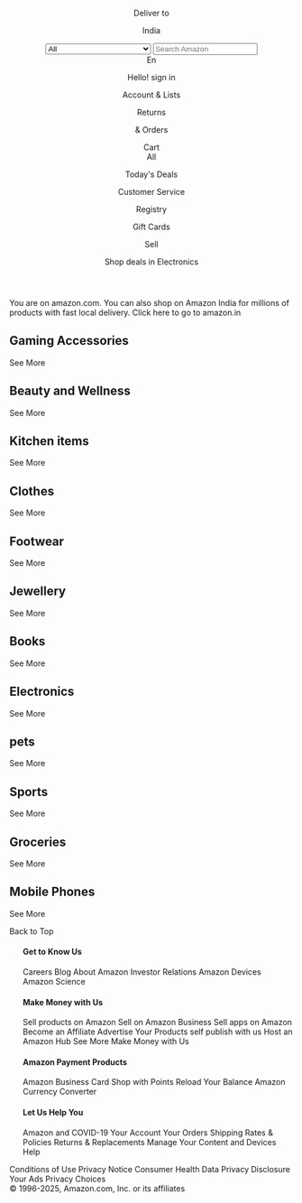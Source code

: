 <!DOCTYPE html>
<html lang="en">
<head>
    <meta charset="UTF-8">
    <meta name="viewport" content="width=device-width, initial-scale=1.0">
    <title>Amazon clone</title>
    <link rel="stylesheet" href="https://cdnjs.cloudflare.com/ajax/libs/font-awesome/6.7.2/css/all.min.css" integrity="sha512-Evv84Mr4kqVGRNSgIGL/F/aIDqQb7xQ2vcrdIwxfjThSH8CSR7PBEakCr51Ck+w+/U6swU2Im1vVX0SVk9ABhg==" crossorigin="anonymous" referrerpolicy="no-referrer" />
    <link rel="stylesheet" href="Amazon style.css">
</head>
<body>
   <header>
        <!--navbar-->
        <div class="navbar">
            <div class="nav-logo border">
                <div class="logo"></div>
            </div>
            <div class="nav-address border">
                <p class="description"> Deliver to</p>
                <div class="add-icon">
                    <i class="fa-solid fa-location-dot"></i><p class="country"> India</p>
                </div>
            </div>
            <div class="nav-search">
                <select class="search-select">
                    <option>All</option>
                    <option value="search-alias=arts-crafts-intl-ship">Arts &amp; Crafts</option>
                    <option value="search-alias=automotive-intl-ship">Automotive</option>
                    <option value="search-alias=baby-products-intl-ship">Baby</option>
                    <option value="search-alias=beauty-intl-ship">Beauty &amp; Personal Care</option>
                    <option value="search-alias=stripbooks-intl-ship">Books</option>
                    <option value="search-alias=fashion-boys-intl-ship">Boys' Fashion</option>
                    <option value="search-alias=computers-intl-ship">Computers</option>
                    <option value="search-alias=deals-intl-ship">Deals</option>
                    <option value="search-alias=digital-music">Digital Music</option>
                    <option value="search-alias=electronics-intl-ship">Electronics</option>
                    <option value="search-alias=fashion-girls-intl-ship">Girls' Fashion</option>
                    <option value="search-alias=hpc-intl-ship">Health &amp; Household</option>
                    <option value="search-alias=kitchen-intl-ship">Home &amp; Kitchen</option>
                    <option value="search-alias=industrial-intl-ship">Industrial &amp; Scientific</option>
                    <option value="search-alias=digital-text">Kindle Store</option>
                    <option value="search-alias=luggage-intl-ship">Luggage</option>
                    <option value="search-alias=fashion-mens-intl-ship">Men's Fashion</option>
                    <option value="search-alias=movies-tv-intl-ship">Movies &amp; TV</option>
                    <option value="search-alias=music-intl-ship">Music, CDs &amp; Vinyl</option>
                    <option value="search-alias=pets-intl-ship">Pet Supplies</option>
                    <option value="search-alias=instant-video">Prime Video</option>
                    <option value="search-alias=software-intl-ship">Software</option>
                    <option value="search-alias=sporting-intl-ship">Sports &amp; Outdoors</option>
                    <option value="search-alias=tools-intl-ship">Tools &amp; Home Improvement</option>
                    <option value="search-alias=toys-and-games-intl-ship">Toys &amp; Games</option>
                    <option value="search-alias=videogames-intl-ship">Video Games</option>
                    <option value="search-alias=fashion-womens-intl-ship">Women's Fashion</option>
                </select>
                <input placeholder="Search Amazon" class="search-input">
                <div class="search-icon">
                    <i class="fa-solid fa-magnifying-glass"></i>
                </div>
            </div>
            <div class="nav-flag border">
                <i class="fa-solid fa-flag-usa"></i>En
            </div>
            <div class="nav-signin border">
                <p><span>Hello! sign in</span></p>
                <p class="nav-second">Account & Lists</p>
            </div>
            <div class="nav-return border">
                <p><span>Returns</span></p>
                <p class="nav-second">& Orders</p>
            </div>
            <div class="nav-cart border">
                <i class="fa-brands fa-opencart"></i>Cart
            </div>
        </div>
            <!--after navbar-->
        <div class="panel">
            <div class="panel-options">
                <i class="fa-solid fa-bars fa-lg"></i>
                All
                <p>Today's Deals</p>
                <p>Customer Service</p>
                <p>Registry</p>
                <p>Gift Cards</p>
                <p>Sell</p>
            </div>
            <div class="panel-deals">
                <p>Shop deals in Electronics</p>
            </div>
        </div>
    </header>
        <!--Hero image-->
    <section class="section-part">    
        <div class="hero-section">
            <div class="hero-msg">
                <p>You are on amazon.com. You can also shop on Amazon India for millions of products with fast local delivery. <a>Click here to go to amazon.in </a></p>
            </div>
        </div> 
        <div class="shop-section">
            <div class="box">
                <div class="box-content">
                    <h2>Gaming Accessories</h2>
                    <div class="box-image" style="background-image: url('box 1.jpg');"></div>
                    <p>See More</p>
                </div>
            </div>
            <div class="box">
                <div class="box-content">
                    <h2>Beauty and Wellness</h2>
                    <div class="box-image" style="background-image: url('box 2.png');"></div>
                    <p>See More</p>
                </div>
            </div>
            <div class="box">
                <div class="box-content">
                    <h2>Kitchen items</h2>
                    <div class="box-image" style="background-image: url('box 3.jpg');"></div>
                    <p>See More</p>
                </div>
            </div>
            <div class="box">
                <div class="box-content">
                    <h2>Clothes</h2>
                    <div class="box-image" style="background-image: url('box 4.jpg');"></div>
                    <p>See More</p>
                </div>
            </div>
            <div class="box">
                <div class="box-content">
                    <h2>Footwear</h2>
                    <div class="box-image" style="background-image: url('box 5.jpg');"></div>
                    <p>See More</p>
                </div>
            </div>
            <div class="box">
                <div class="box-content">
                    <h2>Jewellery</h2>
                    <div class="box-image" style="background-image: url('box 6.jpg');"></div>
                    <p>See More</p>
                </div>
            </div>
            <div class="box">
                <div class="box-content">
                    <h2>Books</h2>
                    <div class="box-image" style="background-image: url('box 7.jpg');"></div>
                    <p>See More</p>
                </div>
            </div>
            <div class="box">
                <div class="box-content">
                    <h2>Electronics</h2>
                    <div class="box-image" style="background-image: url('box 8.jpg');"></div>
                    <p>See More</p>
                </div>
            </div>
            <div class="box">
                <div class="box-content">
                    <h2>pets</h2>
                    <div class="box-image" style="background-image: url('box 9.jpg');"></div>
                    <p>See More</p>
                </div>
            </div>
            <div class="box">
                <div class="box-content">
                    <h2>Sports</h2>
                    <div class="box-image" style="background-image: url('box 10.jpg');"></div>
                    <p>See More</p>
                </div>
            </div>
            <div class="box">
                <div class="box-content">
                    <h2>Groceries</h2>
                    <div class="box-image" style="background-image: url('box 11.jpg');"></div>
                    <p>See More</p>
                </div>
            </div>
            <div class= "box">
                <div class="box-content">
                    <h2>Mobile Phones</h2>
                    <div class="box-image" style="background-image: url('box 12.jpg');"></div>
                    <p>See More</p>
                </div>
            </div>
    </section>
    <footer>
        <div class="footer-part1">
            Back to Top
        </div>
        <div class="footer-part2">
            <ul>
                <h4>Get to Know Us</h4>
                <a>Careers</a>
                <a>Blog</a>
                <a>About Amazon</a>
                <a>Investor Relations</a>
                <a>Amazon Devices</a>
                <a>Amazon Science</a>
            </ul>
            <ul>
                <h4>Make Money with Us</h4>
                <a>Sell products on Amazon</a>
                <a>Sell on Amazon Business</a>
                <a>Sell apps on Amazon</a>
                <a>Become an Affiliate</a>
                <a>Advertise Your Products</a>
                <a>self publish with us</a>
                <a>Host an Amazon Hub</a>
                <a>See More Make Money with Us</a>
            </ul>
            <ul>
                <h4>Amazon Payment Products</h4>
                <a>Amazon Business Card</a>
                <a>Shop with Points</a>
                <a>Reload Your Balance</a>
                <a>Amazon Currency Converter</a>
            </ul>
            <ul>
                <h4>Let Us Help You</h4>
                <a>Amazon and COVID-19</a>
                <a>Your Account</a>
                <a>Your Orders</a>
                <a>Shipping Rates & Policies</a>
                <a>Returns & Replacements</a>
                <a>Manage Your Content and Devices</a>
                <a>Help</a>
            </ul>
        </div>
        <div class="footer-part3">
            <div class="logo"></div>
        </div>
        <div class="footer-part4">
            <div class="pages">
                <a>Conditions of Use</a>
                <a>Privacy Notice</a>
                <a>Consumer Health Data Privacy Disclosure</a>
                <a>Your Ads Privacy Choices</a>
            </div>
            <div class="copyright">
                © 1996-2025, Amazon.com, Inc. or its affiliates</div>
        </div>
    </footer>
</body>
</html>
